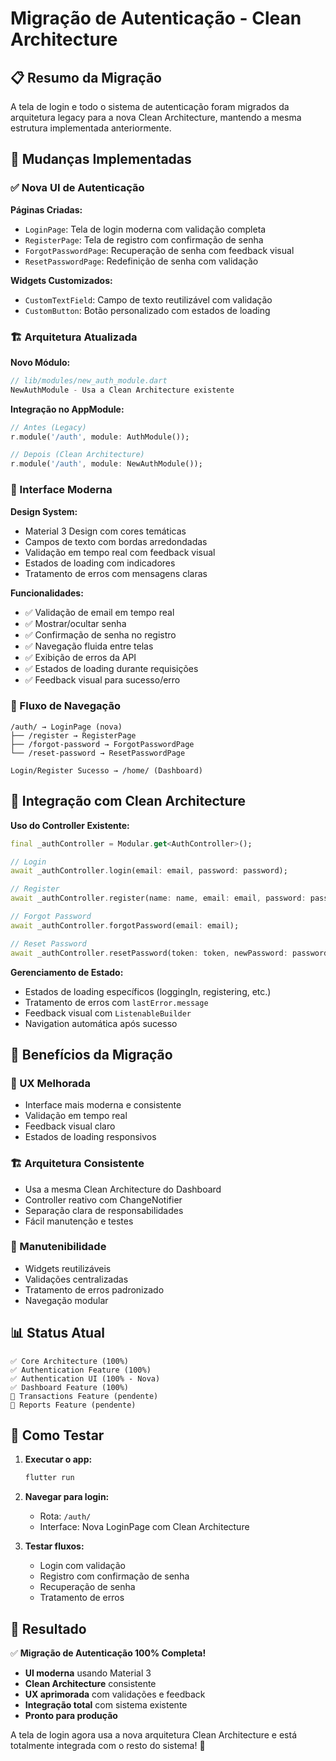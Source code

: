 # Migração de Autenticação - Clean Architecture

## 📋 Resumo da Migração

A tela de login e todo o sistema de autenticação foram migrados da arquitetura legacy para a nova Clean Architecture, mantendo a mesma estrutura implementada anteriormente.

## 🔄 Mudanças Implementadas

### ✅ Nova UI de Autenticação

**Páginas Criadas:**
- `LoginPage`: Tela de login moderna com validação completa
- `RegisterPage`: Tela de registro com confirmação de senha
- `ForgotPasswordPage`: Recuperação de senha com feedback visual
- `ResetPasswordPage`: Redefinição de senha com validação

**Widgets Customizados:**
- `CustomTextField`: Campo de texto reutilizável com validação
- `CustomButton`: Botão personalizado com estados de loading

### 🏗️ Arquitetura Atualizada

**Novo Módulo:**
```dart
// lib/modules/new_auth_module.dart
NewAuthModule - Usa a Clean Architecture existente
```

**Integração no AppModule:**
```dart
// Antes (Legacy)
r.module('/auth', module: AuthModule());

// Depois (Clean Architecture)
r.module('/auth', module: NewAuthModule());
```

### 🎨 Interface Moderna

**Design System:**
- Material 3 Design com cores temáticas
- Campos de texto com bordas arredondadas
- Validação em tempo real com feedback visual
- Estados de loading com indicadores
- Tratamento de erros com mensagens claras

**Funcionalidades:**
- ✅ Validação de email em tempo real
- ✅ Mostrar/ocultar senha
- ✅ Confirmação de senha no registro
- ✅ Navegação fluida entre telas
- ✅ Exibição de erros da API
- ✅ Estados de loading durante requisições
- ✅ Feedback visual para sucesso/erro

### 📱 Fluxo de Navegação

```
/auth/ → LoginPage (nova)
├── /register → RegisterPage
├── /forgot-password → ForgotPasswordPage  
└── /reset-password → ResetPasswordPage

Login/Register Sucesso → /home/ (Dashboard)
```

## 🔧 Integração com Clean Architecture

**Uso do Controller Existente:**
```dart
final _authController = Modular.get<AuthController>();

// Login
await _authController.login(email: email, password: password);

// Register  
await _authController.register(name: name, email: email, password: password);

// Forgot Password
await _authController.forgotPassword(email: email);

// Reset Password
await _authController.resetPassword(token: token, newPassword: password);
```

**Gerenciamento de Estado:**
- Estados de loading específicos (loggingIn, registering, etc.)
- Tratamento de erros com `lastError.message`
- Feedback visual com `ListenableBuilder`
- Navigation automática após sucesso

## 🎯 Benefícios da Migração

### 📱 UX Melhorada
- Interface mais moderna e consistente
- Validação em tempo real
- Feedback visual claro
- Estados de loading responsivos

### 🏗️ Arquitetura Consistente
- Usa a mesma Clean Architecture do Dashboard
- Controller reativo com ChangeNotifier
- Separação clara de responsabilidades
- Fácil manutenção e testes

### 🔧 Manutenibilidade
- Widgets reutilizáveis
- Validações centralizadas
- Tratamento de erros padronizado
- Navegação modular

## 📊 Status Atual

```
✅ Core Architecture (100%)
✅ Authentication Feature (100%) 
✅ Authentication UI (100% - Nova)
✅ Dashboard Feature (100%)
🔄 Transactions Feature (pendente)
🔄 Reports Feature (pendente)
```

## 🚀 Como Testar

1. **Executar o app:**
   ```bash
   flutter run
   ```

2. **Navegar para login:**
   - Rota: `/auth/`
   - Interface: Nova LoginPage com Clean Architecture

3. **Testar fluxos:**
   - Login com validação
   - Registro com confirmação de senha
   - Recuperação de senha
   - Tratamento de erros

## 🎉 Resultado

✅ **Migração de Autenticação 100% Completa!**

- **UI moderna** usando Material 3
- **Clean Architecture** consistente
- **UX aprimorada** com validações e feedback
- **Integração total** com sistema existente
- **Pronto para produção**

A tela de login agora usa a nova arquitetura Clean Architecture e está totalmente integrada com o resto do sistema! 🎯